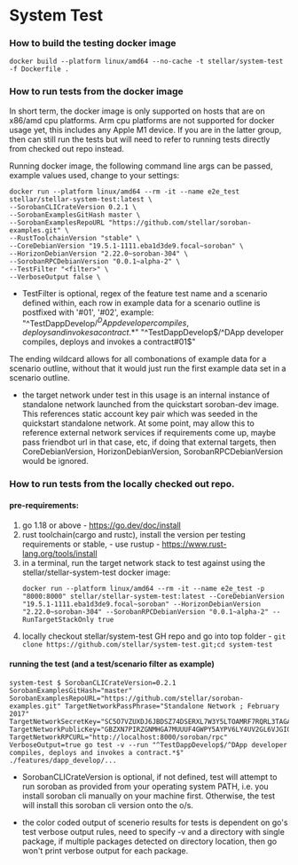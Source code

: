 # System Test

### How to build the testing docker image 
`docker build --platform linux/amd64 --no-cache -t stellar/system-test -f Dockerfile .`


### How to run tests from the docker image

In short term, the docker image is only supported on hosts that are on x86/amd cpu platforms. Arm cpu platforms are not supported for docker usage yet, this includes any Apple M1 device. If you are in the latter group, then can still run the tests but will need to refer to running tests directly from checked out repo instead.

Running docker image, the following command line args can be passed, example values used, change to your settings:
```
docker run --platform linux/amd64 --rm -it --name e2e_test stellar/stellar-system-test:latest \
--SorobanCLICrateVersion 0.2.1 \
--SorobanExamplesGitHash master \
--SorobanExamplesRepoURL "https://github.com/stellar/soroban-examples.git" \
--RustToolchainVersion "stable" \
--CoreDebianVersion "19.5.1-1111.eba1d3de9.focal~soroban" \
--HorizonDebianVersion "2.22.0~soroban-304" \
--SorobanRPCDebianVersion "0.0.1~alpha-2" \
--TestFilter "<filter>" \
--VerboseOutput false \
```

* TestFilter is optional, regex of the feature test name and a scenario defined within, each row in example data for a scenario outline is postfixed with '#01', '#02', example:
"^TestDappDevelop$/^DApp developer compiles, deploys and invokes a contract.*$"
"^TestDappDevelop$/^DApp developer compiles, deploys and invokes a contract#01$"

The ending wildcard allows for all combonations of example data for a scenario outline, without that it would just run the first example data set in a scenario outline.
* the target network under test in this usage is an internal instance of standalone network launched from the quickstart soroban-dev image. This references static account key pair which was seeded in the quickstart standalone network. At some point, may allow this to reference external network services if requirements come up, maybe pass friendbot url in that case, etc, if doing that external targets, then CoreDebianVersion, HorizonDebianVersion, SorobanRPCDebianVersion would be ignored. 


### How to run tests from the locally checked out repo.

#### pre-requirements:

 1. go 1.18 or above - https://go.dev/doc/install
 2. rust toolchain(cargo and rustc), install the version per testing requirements or stable, - use rustup - https://www.rust-lang.org/tools/install 
 3. in a terminal, run the target network stack to test against using the stellar/stellar-system-test docker image:
     ```
     docker run --platform linux/amd64 --rm -it --name e2e_test -p "8000:8000" stellar/stellar-system-test:latest --CoreDebianVersion "19.5.1-1111.eba1d3de9.focal~soroban" --HorizonDebianVersion "2.22.0~soroban-304" --SorobanRPCDebianVersion "0.0.1~alpha-2" --RunTargetStackOnly true
     ```
 4. locally checkout stellar/system-test GH repo and go into top folder - `git clone https://github.com/stellar/system-test.git;cd system-test`

#### running the test (and a test/scenario filter as example)
```
system-test $ SorobanCLICrateVersion=0.2.1 SorobanExamplesGitHash="master" SorobanExamplesRepoURL="https://github.com/stellar/soroban-examples.git" TargetNetworkPassPhrase="Standalone Network ; February 2017" TargetNetworkSecretKey="SC5O7VZUXDJ6JBDSZ74DSERXL7W3Y5LTOAMRF7RQRL3TAGAPS7LUVG3L" TargetNetworkPublicKey="GBZXN7PIRZGNMHGA7MUUUF4GWPY5AYPV6LY4UV2GL6VJGIQRXFDNMADI" TargetNetworkRPCURL="http://localhost:8000/soroban/rpc" VerboseOutput=true go test -v --run "^TestDappDevelop$/^DApp developer compiles, deploys and invokes a contract.*$" ./features/dapp_develop/...
```

* SorobanCLICrateVersion is optional, if not defined, test will attempt to run soroban as provided from your operating system PATH, i.e. you install soroban cli manually on your machine first. Otherwise, the test will install this soroban cli version onto the o/s.

* the color coded output of scenerio results for tests is dependent on go's test verbose output rules, need to specify -v and a directory with single package, if multiple packages detected on directory location, then go won't print verbose output for each package.

